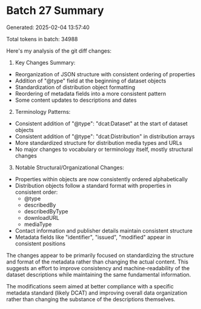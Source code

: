 # Batch 27 Summary

Generated: 2025-02-04 13:57:40

Total tokens in batch: 34988

Here's my analysis of the git diff changes:

1. Key Changes Summary:
- Reorganization of JSON structure with consistent ordering of properties
- Addition of "@type" field at the beginning of dataset objects
- Standardization of distribution object formatting
- Reordering of metadata fields into a more consistent pattern
- Some content updates to descriptions and dates

2. Terminology Patterns:
- Consistent addition of "@type": "dcat:Dataset" at the start of dataset objects
- Consistent addition of "@type": "dcat:Distribution" in distribution arrays
- More standardized structure for distribution media types and URLs
- No major changes to vocabulary or terminology itself, mostly structural changes

3. Notable Structural/Organizational Changes:
- Properties within objects are now consistently ordered alphabetically
- Distribution objects follow a standard format with properties in consistent order:
  - @type
  - describedBy
  - describedByType
  - downloadURL
  - mediaType
- Contact information and publisher details maintain consistent structure
- Metadata fields like "identifier", "issued", "modified" appear in consistent positions

The changes appear to be primarily focused on standardizing the structure and format of the metadata rather than changing the actual content. This suggests an effort to improve consistency and machine-readability of the dataset descriptions while maintaining the same fundamental information.

The modifications seem aimed at better compliance with a specific metadata standard (likely DCAT) and improving overall data organization rather than changing the substance of the descriptions themselves.